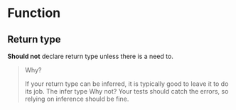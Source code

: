 # Function

## Return type

**Should not** declare return type unless there is a need to.

> Why?
>
> If your return type can be inferred,
> it is typically good to leave it to do its job.
> The infer type
> Why not?
> Your tests should catch the errors,
> so relying on inference should be fine.
